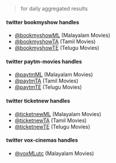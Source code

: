 > for daily aggregated results

#### twitter bookmyshow handles

- [@bookmyshowML](https://twitter.com/bookmyshowML) (Malayalam Movies)
- [@bookmyshowTA](https://twitter.com/bookmyshowTA) (Tamil Movies)
- [@bookmyshowTE](https://twitter.com/bookmyshowTE) (Telugu Movies)

#### twitter paytm-movies handles

- [@paytmML](https://twitter.com/paytmML) (Malayalam Movies)
- [@paytmTA](https://twitter.com/paytmTA) (Tamil Movies)
- [@paytmTE](https://twitter.com/paytmTE) (Telugu Movies)

#### twitter ticketnew handles

- [@ticketnewML](https://twitter.com/ticketnewML) (Malayalam Movies)
- [@ticketnewTA](https://twitter.com/ticketnewTA) (Tamil Movies)
- [@ticketnewTE](https://twitter.com/ticketnewTE) (Telugu Movies)

#### twitter vox-cinemas handles

- [@voxMLutc](https://twitter.com/voxMLutc) (Malayalam Movies)
